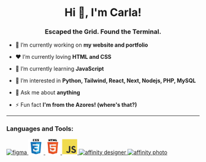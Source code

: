 <h1 align="center">Hi 👋, I'm Carla!</h1>
<h3 align="center">Escaped the Grid. Found the Terminal.</h3>

- 🔭 I’m currently working on **my website and portfolio**

- ❤️ I’m currently loving **HTML and CSS**

- 🌱 I’m currently learning **JavaScript**

- 🧠 I’m interested in **Python, Tailwind, React, Next, Nodejs, PHP, MySQL**

- 💬 Ask me about **anything**

- ⚡ Fun fact **I'm from the Azores! (where's that?)**
<hr>
<h3 align="left">Languages and Tools:</h3>
<p align="left"><a href="https://www.figma.com/" target="_blank" rel="noreferrer"> <img src="https://www.vectorlogo.zone/logos/figma/figma-icon.svg" alt="figma" width="40" height="40"/> </a>
 <a href="https://www.w3schools.com/css/" target="_blank" rel="noreferrer"> <img src="https://raw.githubusercontent.com/devicons/devicon/master/icons/css3/css3-original-wordmark.svg" alt="css3" width="40" height="40"/> </a> <a href="https://www.w3.org/html/" target="_blank" rel="noreferrer"> <img src="https://raw.githubusercontent.com/devicons/devicon/master/icons/html5/html5-original-wordmark.svg" alt="html5" width="40" height="40"/> </a> <a href="https://developer.mozilla.org/en-US/docs/Web/JavaScript" target="_blank" rel="noreferrer"> <img src="https://raw.githubusercontent.com/devicons/devicon/master/icons/javascript/javascript-original.svg" alt="javascript" width="40" height="40"/> </a> 
  <a href="https://affinity.serif.com/en-gb/" target="_blank" rel="noreferrer"> <img src="https://cdn.serif.com/affinity/img/global/logos/affinity-designer-2-020520191502.svg" alt="affinity designer" width="40" height="40"/> </a> <a href="[https://www.sketch.com/](https://affinity.serif.com/en-gb/)" target="_blank" rel="noreferrer"> <img src="https://cdn.serif.com/affinity/img/global/logos/affinity-photo-2-020520191502.svg" alt="affinity photo" width="40" height="40"/> </a> </p>
<!--link to generate this profile https://rahuldkjain.github.io/gh-profile-readme-generator/ -->
